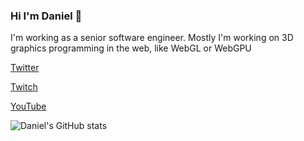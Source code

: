 ### Hi I'm Daniel 👋

I'm working as a senior software engineer. Mostly I'm working on 3D graphics programming in the web, like WebGL or WebGPU

<a href="https://twitter.com/daniel_toplak">Twitter</a>

<a href="https://www.twitch.tv/donnerknalli">Twitch</a>

<a href="https://www.youtube.com/channel/UCG_DSyi9GdeEVyzUUfVOxSQ">YouTube</a>

![Daniel's GitHub stats](https://github-readme-stats.vercel.app/api?username=hsimpson&show_icons=true&theme=radical)
                                                                                                                           
<!--
**hsimpson/hsimpson** is a ✨ _special_ ✨ repository because its `README.md` (this file) appears on your GitHub profile.

Here are some ideas to get you started:

- 🔭 I’m currently working on ...
- 🌱 I’m currently learning ...
- 👯 I’m looking to collaborate on ...
- 🤔 I’m looking for help with ...
- 💬 Ask me about ...
- 📫 How to reach me: ...
- 😄 Pronouns: ...
- ⚡ Fun fact: ...
-->
